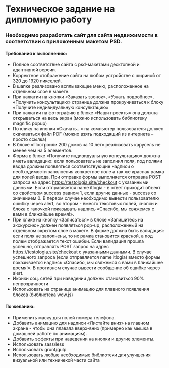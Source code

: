 # Техническое задание на дипломную работу

### Необходимо разработать сайт для сайта недвижимости в соответствии с приложенным макетом PSD.

#### Требования к выполнению:
*	Полное соответствие сайта с psd-макетами десктопной и адаптивной версии.
*	Корректное отображение сайта на любом устройстве с шириной от 320 до 1920 пикселей.
*	В шапке реализовано всплывающее меню, расположенное на отдельном слое в макете.
*	При нажатии на кнопки «Заказать звонок», «Узнать подробнее», «Получить консультацию» страница должна прокручиваться к блоку «Получите индивидуальную консультацию»
*	При нажатии на фотографию в блоке «Наши проекты» она должна открываться на весь экран (можно использовать библиотеку magnific popup)
*	По клику на кнопки «Скачать…» на компьютер пользователя должен скачиваться файл PDF (можно взять подходящий из интернета – просто ссылка)
*	В блоке «Построили 200 домов за 10 лет» реализовать карусель не менее чем на 5 элементов.
*	Форма в блоке «Получите индивидуальную консультацию» должна иметь валидацию: если пользователь не заполнил поля, под полями ввода должны появляться соответствующие надписи о необходимости заполнения конкретное поле а так же красная рамка для полей ввода. При отправке формы выполняется отправка POST запроса на адрес https://testologia.site/checkout с указанными данными. Если отправляется name itlogia - в ответ приходит объект со свойством success равном 1, если другие данные - success со значением 0. В первом случае необходимо вывести пользователю ошибку через alert, во втором - вместо текстовых полей, кнопки и блока с галочкой показывать надпись «Спасибо, мы свяжемся с вами в ближайшее время!».
*	При клике на кнопку «Записаться» в блоке «Запишитесь на экскурсию» должен появляться pop-up, расположенный на отдельном скрытом слое в макете. В форме должна быть валидация: если поля не заполнены, то их рамка становится красной, а под полем отображается текст ошибки. Если валидация прошла успешно, отправлять POST запрос на адрес https://testologia.site/checkout с указанными данными.  В случае успешного запроса  (если отправляется name itlogia) вместо формы показывается надпись «Спасибо, мы свяжемся с вами в ближайшее время!». В противном случае вывести сообщение об ошибке через alert.
*	Иконки соц. сетей при наведении должны становиться 90% непрозрачности
*	Использовать на странице анимацию для плавного появления блоков (библиотека wow.js)

#### По желанию:
*	Применить маску для полей номера телефона.
*	Добавить анимацию для надписи «Листайте вниз» на главном экране - чтобы она плавала вверх-вниз (примерно как мышка в домашней работе по анимациям).
*	Добавить эффекты при наведении на кнопки и другие элементы.
*	Использовать sass/less
*	Использовать grunt/gulp
*	Использовать любые необходимые библиотеки для улучшения визуальной или техничекой части сайта

